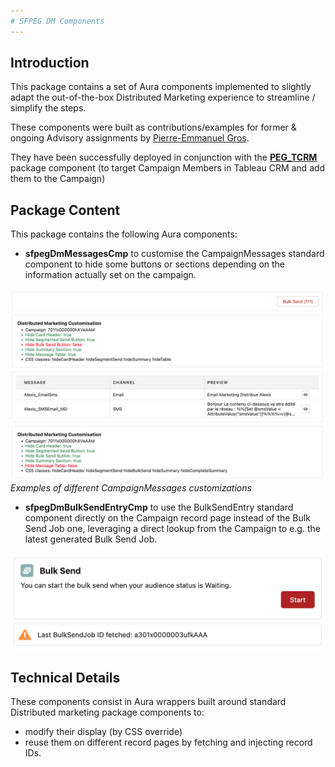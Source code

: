 ```yaml
---
# SFPEG DM Components
---
```



## Introduction

This package contains a set of Aura components implemented to slightly adapt the out-of-the-box
Distributed Marketing experience to streamline / simplify the steps.

These components were built as contributions/examples for former & ongoing Advisory assignments by 
[Pierre-Emmanuel Gros](https://github.com/pegros). 

They have been successfully deployed in conjunction with the **[PEG_TCRM](https://github.com/pegros/PEG_TCRM)**
package component (to target Campaign Members in Tableau CRM and add them to the Campaign)

## Package Content

This package contains the following Aura components:
* **sfpegDmMessagesCmp** to customise the CampaignMessages standard component to hide some buttons
or sections depending on the information actually set on the campaign. 

![Messages Customization](/media/sfpegDmMessages.png)<br/>
_Examples of different CampaignMessages customizations_

* **sfpegDmBulkSendEntryCmp** to use the BulkSendEntry standard component directly on the Campaign
record page instead of the Bulk Send Job one, leveraging a direct lookup from the Campaign to e.g. the
latest generated Bulk Send Job.

![Bulk Send Entry](/media/sfpegDmBulkSendEntry.png)

## Technical Details

These components consist in Aura wrappers built around standard Distributed marketing package
components to:
* modify their display (by CSS override)
* reuse them on different record pages by fetching and injecting record IDs.


